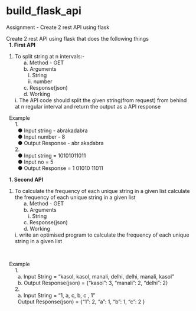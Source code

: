 # build_flask_api
Assignment - Create 2 rest API using flask<br>



Create 2 rest API using flask that does the following things <br>
&nbsp; <b>1. First API</b> <br>
1. To split string at n intervals:- <br>
&nbsp; &nbsp; &nbsp; a. Method - GET <br>
&nbsp; &nbsp; &nbsp; b. Arguments <br>
&nbsp; &nbsp; &nbsp;&nbsp; &nbsp; i. String <br>
&nbsp; &nbsp; &nbsp;&nbsp; &nbsp; ii. number <br>
&nbsp; &nbsp; &nbsp; c. Response(json) <br>
&nbsp; &nbsp; &nbsp; d. Working <br>
i. The API code should split the given string(from request) from
behind at n regular interval and return the output as a API
response <br>

&nbsp; Example <br>
&nbsp; &nbsp; &nbsp; 1.<br>
&nbsp; &nbsp; &nbsp; &nbsp; ● Input string - abrakadabra <br>
&nbsp; &nbsp; &nbsp; &nbsp; ● Input number - 8 <br>
&nbsp; &nbsp; &nbsp; &nbsp; ● Output Response - abr akadabra <br>
&nbsp; &nbsp; &nbsp; 2. <br>
&nbsp; &nbsp; &nbsp; &nbsp; ● Input string = 10101011011 <br>
&nbsp; &nbsp; &nbsp; &nbsp; ● Input no = 5 <br>
&nbsp; &nbsp; &nbsp; &nbsp; ● Output Response = 1 01010 11011 <br>


&nbsp; <b>1. Second API</b> <br>
1. To calculate the frequency of each unique string in a given list calculate
the frequency of each unique string in a given list <br>
&nbsp; &nbsp; &nbsp; a. Method - GET <br>
&nbsp; &nbsp; &nbsp; b. Arguments <br>
&nbsp; &nbsp; &nbsp;&nbsp; &nbsp; i. String <br>
&nbsp; &nbsp; &nbsp; c. Response(json) <br>
&nbsp; &nbsp; &nbsp; d. Working <br>
i.  write an optimised program to calculate the frequency of
each unique string in a given list
 <br>

&nbsp; Example <br>
&nbsp; &nbsp; &nbsp; 1.<br>
&nbsp; &nbsp; &nbsp; &nbsp; a. Input String = “kasol, kasol, manali, delhi, delhi, manali,
kasol” <br>
&nbsp; &nbsp; &nbsp; &nbsp; b. Output Response(json) = {“kasol”: 3, “manali”: 2, “delhi”: 2} <br>
&nbsp; &nbsp; &nbsp; 2. <br>
&nbsp; &nbsp; &nbsp; &nbsp; a. Input String = “1, a, c, b, c , 1” <br>
&nbsp; &nbsp; &nbsp; &nbsp; Output Response(json) = {“1”: 2, “a”: 1, “b”: 1, “c”: 2 }<br>
